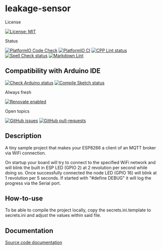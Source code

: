 # leakage-sensor

License

[![License: MIT](https://img.shields.io/badge/License-MIT-yellow.svg)](https://opensource.org/licenses/MIT)

Status

[![PlatformIO Code Check](https://github.com/TheRealArthurDent/leakage-sensor/actions/workflows/platformio-check.yaml/badge.svg)](https://github.com/TheRealArthurDent/leakage-sensor/actions/workflows/platformio-check.yaml)
[![PlatformIO CI](https://github.com/TheRealArthurDent/leakage-sensor/actions/workflows/platformio-ci.yaml/badge.svg)](https://github.com/TheRealArthurDent/leakage-sensor/actions/workflows/platformio-ci.yaml)
[![CPP Lint status](https://github.com/TheRealArthurDent/leakage-sensor/actions/workflows/cpp-lint.yaml/badge.svg)](https://github.com/TheRealArthurDent/leakage-sensor/actions/workflows/cpp-lint.yaml)
[![Spell Check status](https://github.com/TheRealArthurDent/leakage-sensor/actions/workflows/spell-check.yaml/badge.svg)](https://github.com/TheRealArthurDent/leakage-sensor/actions/workflows/spell-check.yaml)
[![Markdown Lint](https://github.com/TheRealArthurDent/leakage-sensor/actions/workflows/markdown-lint.yaml/badge.svg)](https://github.com/TheRealArthurDent/leakage-sensor/actions/workflows/markdown-lint.yaml)

## Compatibility with Arduino IDE

[![Check Arduino status](https://github.com/TheRealArthurDent/leakage-sensor/actions/workflows/check-arduino.yaml/badge.svg)](https://github.com/TheRealArthurDent/leakage-sensor/actions/workflows/check-arduino.yaml)
[![Compile Sketch status](https://github.com/TheRealArthurDent/leakage-sensor/actions/workflows/compile-sketch.yaml/badge.svg)](https://github.com/TheRealArthurDent/leakage-sensor/actions/workflows/compile-sketch.yaml)

Always fresh

[![Renovate enabled](https://img.shields.io/badge/renovate-enabled-brightgreen.svg)](https://renovatebot.com/)

Open topics

[![GitHub issues](https://img.shields.io/github/issues/TheRealArthurDent/leakage-sensor.svg)](https://GitHub.com/TheRealArthurDent/leakage-sensor/issues/)
[![GitHub pull-requests](https://img.shields.io/github/issues-pr/TheRealArthurDent/leakage-sensor.svg)](https://GitHub.com/TheRealArthurDent/leakage-sensor/pull/)

## Description

A tiny sample project that makes your ESP8266 a client of an MQTT broker via
WiFi connection.

On startup your board will try to connect to the specified WiFi network and
will blink the built in ESP LED (GPIO 2) at 2 revolution per second while
doing so. Once successfully connected the node LED (GPIO 16) will blink
at 1 revolution per 5 seconds. If started with "#define DEBUG" it will log
the progress via the Serial port.

## How-to-use

To be able to compile the project locally, copy the secrets.ini.template
to secrets.ini and adjust the values within said file.

## Documentation

[Source code documentation](https://therealarthurdent.github.io/leakage-sensor/index.html)

